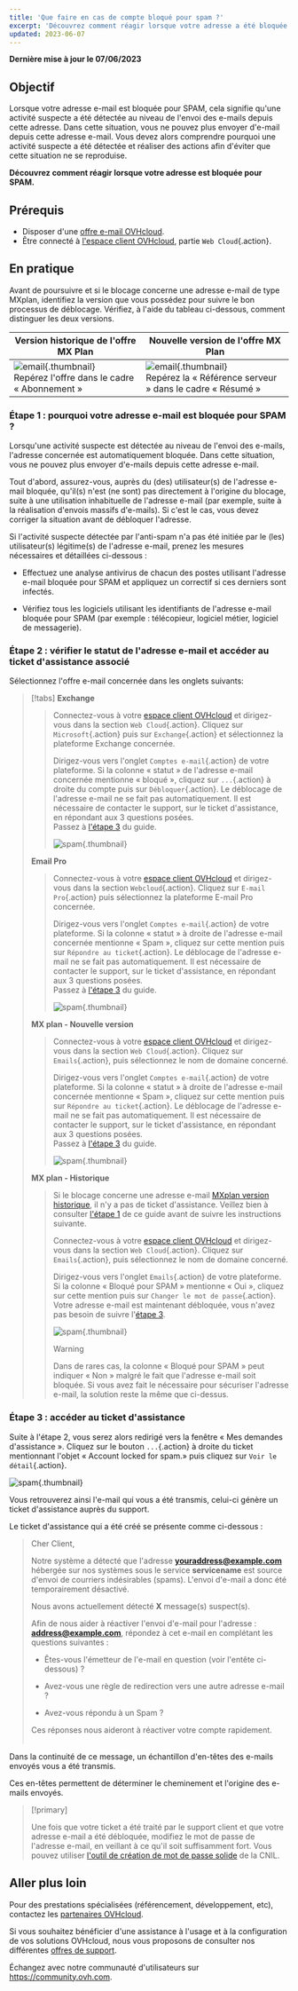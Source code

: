 ```yaml
---
title: 'Que faire en cas de compte bloqué pour spam ?'
excerpt: 'Découvrez comment réagir lorsque votre adresse a été bloquée pour spam'
updated: 2023-06-07
---
```


**Dernière mise à jour le 07/06/2023**

## Objectif

Lorsque votre adresse e-mail est bloquée pour SPAM, cela signifie qu'une activité suspecte a été détectée au niveau de l'envoi des e-mails depuis cette adresse. Dans cette situation, vous ne pouvez plus envoyer d'e-mail depuis cette adresse e-mail. Vous devez alors comprendre pourquoi une activité suspecte a été détectée et réaliser des actions afin d'éviter que cette situation ne se reproduise.

**Découvrez comment réagir lorsque votre adresse est bloquée pour SPAM.**

## Prérequis

- Disposer d'une [offre e-mail OVHcloud](https://www.ovhcloud.com/fr/emails/).
- Être connecté à [l'espace client OVHcloud](https://www.ovh.com/auth/?action=gotomanager&from=https://www.ovh.com/fr/&ovhSubsidiary=fr), partie `Web Cloud`{.action}.

## En pratique <a name="instructions"></a>

Avant de poursuivre et si le blocage concerne une adresse e-mail de type MXplan, identifiez la version que vous possédez pour suivre le bon processus de déblocage. Vérifiez, à l'aide du tableau ci-dessous, comment distinguer les deux versions.

|Version historique de l'offre MX Plan|Nouvelle version de l'offre MX Plan|
|---|---|
|![email](images/mxplan-starter-legacy-step1.png){.thumbnail}<br> Repérez l'offre dans le cadre « Abonnement »|![email](images/mxplan-starter-new-step1.png){.thumbnail}<br>Repérez la « Référence serveur » dans le cadre « Résumé »|

### Étape 1 : pourquoi votre adresse e-mail est bloquée pour SPAM ? <a name="step1"></a>

Lorsqu'une activité suspecte est détectée au niveau de l'envoi des e-mails, l'adresse concernée est automatiquement bloquée. Dans cette situation, vous ne pouvez plus envoyer d'e-mails depuis cette adresse e-mail.

Tout d'abord, assurez-vous, auprès du (des) utilisateur(s) de l'adresse e-mail bloquée, qu'il(s) n'est (ne sont) pas directement à l'origine du blocage, suite à une utilisation inhabituelle de l'adresse e-mail (par exemple, suite à la réalisation d'envois massifs d'e-mails). Si c'est le cas, vous devez corriger la situation avant de débloquer l'adresse.

Si l'activité suspecte détectée par l'anti-spam n'a pas été initiée par le (les) utilisateur(s) légitime(s) de l'adresse e-mail, prenez les mesures nécessaires et détaillées ci-dessous :

- Effectuez une analyse antivirus de chacun des postes utilisant l'adresse e-mail bloquée pour SPAM et appliquez un correctif si ces derniers sont infectés.

- Vérifiez tous les logiciels utilisant les identifiants de l'adresse e-mail bloquée pour SPAM (par exemple : télécopieur, logiciel métier, logiciel de messagerie).

### Étape 2 : vérifier le statut de l'adresse e-mail et accéder au ticket d'assistance associé

Sélectionnez l'offre e-mail concernée dans les onglets suivants:

> [!tabs]
> **Exchange**
>>
>> Connectez-vous à votre [espace client OVHcloud](https://www.ovh.com/auth/?action=gotomanager&from=https://www.ovh.com/fr/&ovhSubsidiary=fr) et dirigez-vous dans la section `Web Cloud`{.action}. Cliquez sur `Microsoft`{.action} puis sur `Exchange`{.action} et sélectionnez la plateforme Exchange concernée.
>> 
>> Dirigez-vous vers l'onglet `Comptes e-mail`{.action} de votre plateforme. Si la colonne « statut » de l'adresse e-mail concernée mentionne « bloqué », cliquez sur `...`{.action} à droite du compte puis sur `Débloquer`{.action}. Le déblocage de l'adresse e-mail ne se fait pas automatiquement. Il est nécessaire de contacter le support, sur le ticket d'assistance, en répondant aux 3 questions posées.<br>
>> Passez à [l'étape 3](#step3) du guide.
>> 
>> ![spam](images/blocked-for-SPAM-01-01.png){.thumbnail}
>>
> **Email Pro**
>>
>> Connectez-vous à votre [espace client OVHcloud](https://www.ovh.com/auth/?action=gotomanager&from=https://www.ovh.com/fr/&ovhSubsidiary=fr) et dirigez-vous dans la section `Webcloud`{.action}. Cliquez sur `E-mail Pro`{.action} puis sélectionnez la plateforme E-mail Pro concernée.
>> 
>> Dirigez-vous vers l'onglet `Comptes e-mail`{.action} de votre plateforme. Si la colonne « statut » à droite de l'adresse e-mail concernée mentionne « Spam », cliquez sur cette mention puis sur `Répondre au ticket`{.action}. Le déblocage de l'adresse e-mail ne se fait pas automatiquement. Il est nécessaire de contacter le support, sur le ticket d'assistance, en répondant aux 3 questions posées. <br>
>> Passez à [l'étape 3](#step3) du guide.
>> 
>> ![spam](images/blocked-for-SPAM-01-02.png){.thumbnail}
>>
> **MX plan - Nouvelle version**
>>
>> Connectez-vous à votre [espace client OVHcloud](https://www.ovh.com/auth/?action=gotomanager&from=https://www.ovh.com/fr/&ovhSubsidiary=fr) et dirigez-vous dans la section `Web Cloud`{.action}. Cliquez sur `Emails`{.action}, puis sélectionnez le nom de domaine concerné.
>>
>> Dirigez-vous vers l'onglet `Comptes e-mail`{.action} de votre plateforme. Si la colonne « statut » à droite de l'adresse e-mail concernée mentionne « Spam », cliquez sur cette mention puis sur `Répondre au ticket`{.action}. Le déblocage de l'adresse e-mail ne se fait pas automatiquement. Il est nécessaire de contacter le support, sur le ticket d'assistance, en répondant aux 3 questions posées.<br>
>> Passez à [l'étape 3](#step3) du guide.
>>
>> ![spam](images/blocked-for-SPAM-01-03.png){.thumbnail}
>>
> **MX plan - Historique**
>>
>> Si le blocage concerne une adresse e-mail [MXplan version historique](#instructions), il n'y a pas de ticket d'assistance. Veillez bien à consulter [l'étape 1](#step1) de ce guide avant de suivre les instructions suivante.
>>
>> Connectez-vous à votre [espace client OVHcloud](https://www.ovh.com/auth/?action=gotomanager&from=https://www.ovh.com/fr/&ovhSubsidiary=fr) et dirigez-vous dans la section `Web Cloud`{.action}. Cliquez sur `Emails`{.action}, puis sélectionnez le nom de domaine concerné.
>>
>> Dirigez-vous vers l'onglet `Emails`{.action} de votre plateforme. Si la colonne « Bloqué pour SPAM » mentionne « Oui », cliquez sur cette mention puis sur `Changer le mot de passe`{.action}. Votre adresse e-mail est maintenant débloquée, vous n'avez pas besoin de suivre l'[étape 3](#step3).
>>
>> ![spam](images/blocked-for-SPAM-01-04.png){.thumbnail}
>>
>> > [!warning]
>> >
>> > Dans de rares cas, la colonne « Bloqué pour SPAM » peut indiquer « Non » malgré le fait que l'adresse e-mail soit bloquée. Si vous avez fait le nécessaire pour sécuriser l'adresse e-mail, la solution reste la même que ci-dessus.


### Étape 3 : accéder au ticket d'assistance <a name="step3"></a>

Suite à l'étape 2, vous serez alors redirigé vers la fenêtre « Mes demandes d'assistance ». Cliquez sur le bouton `...`{.action} à droite du ticket mentionnant l'objet « Account locked for spam.» puis cliquez sur `Voir le détail`{.action}.

![spam](images/blocked-for-SPAM-02.png){.thumbnail}

Vous retrouverez ainsi l'e-mail qui vous a été transmis, celui-ci génère un ticket d'assistance auprès du support.

Le ticket d'assistance qui a été créé se présente comme ci-dessous :

> 
> Cher Client,
>
> Notre système a détecté que l'adresse **youraddress@example.com** hébergée sur nos systèmes sous le service **servicename** est source d'envoi de courriers indésirables (spams).
> L'envoi d'e-mail a donc été temporairement désactivé.
>
> Nous avons actuellement détecté **X** message(s) suspect(s).
>
> Afin de nous aider à réactiver l'envoi d'e-mail pour l'adresse : **address@example.com**,
> répondez à cet e-mail en complétant les questions suivantes :
>
> - Êtes-vous l'émetteur de l'e-mail en question (voir l'entête ci-dessous) ?
>
> - Avez-vous une règle de redirection vers une autre adresse e-mail ?
>
> - Avez-vous répondu à un Spam ?
> 
> Ces réponses nous aideront à réactiver votre compte rapidement.
> <br>
> <br>
> 

Dans la continuité de ce message, un échantillon d'en-têtes des e-mails envoyés vous a été transmis.

Ces en-têtes permettent de déterminer le cheminement et l'origine des e-mails envoyés.

> [!primary]
>
> Une fois que votre ticket a été traité par le support client et que votre adresse e-mail a été débloquée, modifiez le mot de passe de l'adresse e-mail, en veillant à ce qu'il soit suffisamment fort. Vous pouvez utiliser [l'outil de création de mot de passe solide](https://www.cnil.fr/fr/generer-un-mot-de-passe-solide) de la CNIL.


## Aller plus loin

Pour des prestations spécialisées (référencement, développement, etc), contactez les [partenaires OVHcloud](https://partner.ovhcloud.com/fr/directory/).

Si vous souhaitez bénéficier d'une assistance à l'usage et à la configuration de vos solutions OVHcloud, nous vous proposons de consulter nos différentes [offres de support](https://www.ovhcloud.com/fr/support-levels/).

Échangez avec notre communauté d'utilisateurs sur <https://community.ovh.com>.


